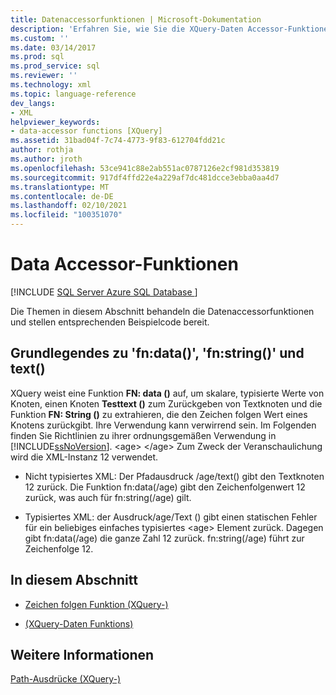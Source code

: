 ```yaml
---
title: Datenaccessorfunktionen | Microsoft-Dokumentation
description: 'Erfahren Sie, wie Sie die XQuery-Daten Accessor-Funktionen FN: data (), FN: String () und Text () verwenden.'
ms.custom: ''
ms.date: 03/14/2017
ms.prod: sql
ms.prod_service: sql
ms.reviewer: ''
ms.technology: xml
ms.topic: language-reference
dev_langs:
- XML
helpviewer_keywords:
- data-accessor functions [XQuery]
ms.assetid: 31bad04f-7c74-4773-9f83-612704fdd21c
author: rothja
ms.author: jroth
ms.openlocfilehash: 53ce941c88e2ab551ac0787126e2cf981d353819
ms.sourcegitcommit: 917df4ffd22e4a229af7dc481dcce3ebba0aa4d7
ms.translationtype: MT
ms.contentlocale: de-DE
ms.lasthandoff: 02/10/2021
ms.locfileid: "100351070"
---
```

# <a name="data-accessor-functions"></a>Data Accessor-Funktionen
[!INCLUDE [SQL Server Azure SQL Database ](../includes/applies-to-version/sqlserver.md)]

  Die Themen in diesem Abschnitt behandeln die Datenaccessorfunktionen und stellen entsprechenden Beispielcode bereit.  
  
## <a name="understanding-fndata-fnstring-and-text"></a>Grundlegendes zu 'fn:data()', 'fn:string()' und text()  
 XQuery weist eine Funktion **FN: data ()** auf, um skalare, typisierte Werte von Knoten, einen Knoten **Testtext ()** zum Zurückgeben von Textknoten und die Funktion **FN: String ()** zu extrahieren, die den Zeichen folgen Wert eines Knotens zurückgibt. Ihre Verwendung kann verwirrend sein. Im Folgenden finden Sie Richtlinien zu ihrer ordnungsgemäßen Verwendung in [!INCLUDE[ssNoVersion](../includes/ssnoversion-md.md)]. \<age> \</age> Zum Zweck der Veranschaulichung wird die XML-Instanz 12 verwendet.  
  
-   Nicht typisiertes XML: Der Pfadausdruck /age/text() gibt den Textknoten 12 zurück. Die Funktion fn:data(/age) gibt den Zeichenfolgenwert 12 zurück, was auch für fn:string(/age) gilt.  
  
-   Typisiertes XML: der Ausdruck/age/Text () gibt einen statischen Fehler für ein beliebiges einfaches typisiertes \<age> Element zurück. Dagegen gibt fn:data(/age) die ganze Zahl 12 zurück. fn:string(/age) führt zur Zeichenfolge 12.  
  
## <a name="in-this-section"></a>In diesem Abschnitt  
  
-   [Zeichen folgen Funktion &#40;XQuery-&#41;](../xquery/data-accessor-functions-string-xquery.md)  
  
-   [&#40;XQuery-Daten Funktions&#41;](../xquery/data-accessor-functions-data-xquery.md)  
  
## <a name="see-also"></a>Weitere Informationen  
 [Path-Ausdrücke &#40;XQuery-&#41;](../xquery/path-expressions-xquery.md)  
  
  
